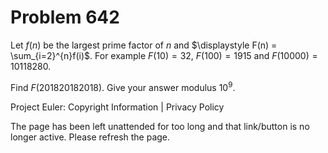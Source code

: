 #   Problem 642

   Let $f(n)$ be the largest prime factor of $n$ and $\displaystyle F(n) =
   \sum_{i=2}^{n}f(i)$.
   For example $F(10)=32$, $F(100)=1915$ and $F(10000)=10118280$.

   Find $F(201820182018)$. Give your answer modulus $10^9$.

   Project Euler: Copyright Information | Privacy Policy

   The page has been left unattended for too long and that link/button is no
   longer active. Please refresh the page.
